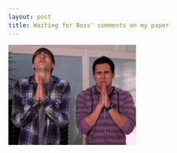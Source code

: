 ```yaml
---
layout: post
title: Waiting for Boss' comments on my paper
---
```

<img src="/assets/gif/02-email.gif"/>
